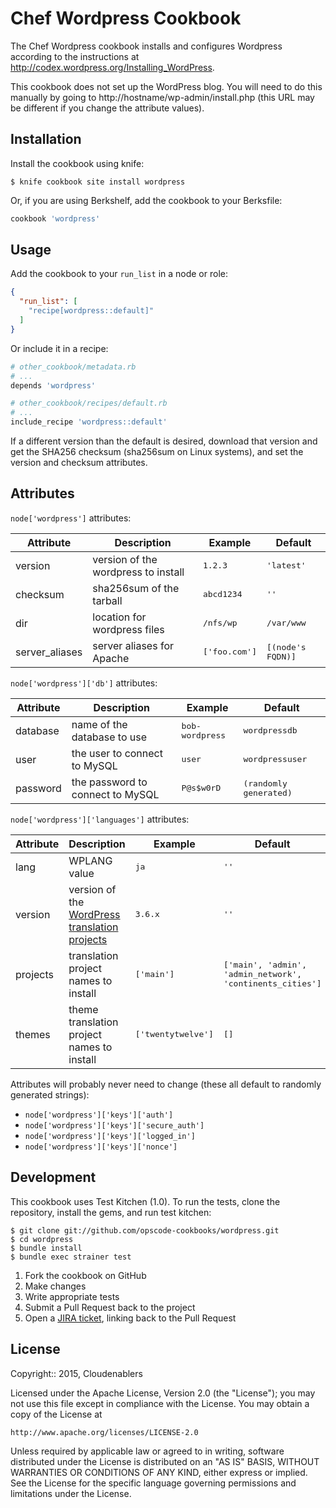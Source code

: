Chef Wordpress Cookbook
=======================
The Chef Wordpress cookbook installs and configures Wordpress according to the instructions at http://codex.wordpress.org/Installing_WordPress.

This cookbook does not set up the WordPress blog. You will need to do this manually by going to http://hostname/wp-admin/install.php (this URL may be different if you change the attribute values).


Installation
------------
Install the cookbook using knife:

    $ knife cookbook site install wordpress

Or, if you are using Berkshelf, add the cookbook to your Berksfile:

```ruby
cookbook 'wordpress'
```


Usage
-----
Add the cookbook to your `run_list` in a node or role:

```json
{
  "run_list": [
    "recipe[wordpress::default]"
  ]
}
```

Or include it in a recipe:

```ruby
# other_cookbook/metadata.rb
# ...
depends 'wordpress'
```

```ruby
# other_cookbook/recipes/default.rb
# ...
include_recipe 'wordpress::default'
```

If a different version than the default is desired, download that version and get the SHA256 checksum (sha256sum on Linux systems), and set the version and checksum attributes.


Attributes
----------
`node['wordpress']` attributes:

<table>
  <thead>
    <tr>
      <th>Attribute</th>
      <th>Description</th>
      <th>Example</th>
      <th>Default</th>
    </tr>
  </thead>

  <tbody>
    <tr>
      <td>version</td>
      <td>version of the wordpress to install</td>
      <td><tt>1.2.3</tt></td>
      <td><tt>'latest'</tt></td>
    </tr>
    <tr>
      <td>checksum</td>
      <td>sha256sum of the tarball</td>
      <td><tt>abcd1234</tt></td>
      <td><tt>''</tt></td>
    </tr>
    <tr>
      <td>dir</td>
      <td>location for wordpress files</td>
      <td><tt>/nfs/wp</tt></td>
      <td><tt>/var/www</tt></td>
    </tr>
    <tr>
      <td>server_aliases</td>
      <td>server aliases for Apache</td>
      <td><tt>['foo.com']</tt></td>
      <td><tt>[(node's FQDN)]</tt></td>
    </tr>
  </tbody>
</table>

`node['wordpress']['db']` attributes:

<table>
  <thead>
    <tr>
      <th>Attribute</th>
      <th>Description</th>
      <th>Example</th>
      <th>Default</th>
    </tr>
  </thead>

  <tbody>
    <tr>
      <td>database</td>
      <td>name of the database to use</td>
      <td><tt>bob-wordpress</tt></td>
      <td><tt>wordpressdb</tt></td>
    </tr>
    <tr>
      <td>user</td>
      <td>the user to connect to MySQL</td>
      <td><tt>user</tt></td>
      <td><tt>wordpressuser</tt></td>
    </tr>
    <tr>
      <td>password</td>
      <td>the password to connect to MySQL</td>
      <td><tt>P@s$w0rD</tt></td>
      <td><tt>(randomly generated)</tt></td>
    </tr>
  </tbody>
</table>

`node['wordpress']['languages']` attributes:

<table>
  <thead>
    <tr>
      <th>Attribute</th>
      <th>Description</th>
      <th>Example</th>
      <th>Default</th>
    </tr>
  </thead>

  <tbody>
    <tr>
      <td>lang</td>
      <td>WPLANG value</td>
      <td><tt>ja</tt></td>
      <td><tt>''</tt></td>
    </tr>
    <tr>
      <td>version</td>
      <td>version of the <a href="http://translate.wordpress.org/projects/wp">WordPress translation projects</a></td>
      <td><tt>3.6.x</tt></td>
      <td><tt>''</tt></td>
    </tr>
    <tr>
      <td>projects</td>
      <td>translation project names to install</td>
      <td><tt>['main']</tt></td>
      <td><tt>['main', 'admin', 'admin_network', 'continents_cities']</tt></td>
    </tr>
    <tr>
      <td>themes</td>
      <td>theme translation project names to install</td>
      <td><tt>['twentytwelve']</tt></td>
      <td><tt>[]</tt></td>
    </tr>
  </tbody>
</table>


Attributes will probably never need to change (these all default to randomly generated strings):

* `node['wordpress']['keys']['auth']`
* `node['wordpress']['keys']['secure_auth']`
* `node['wordpress']['keys']['logged_in']`
* `node['wordpress']['keys']['nonce']`


Development
-----------
This cookbook uses Test Kitchen (1.0). To run the tests, clone the repository, install the gems, and run test kitchen:

    $ git clone git://github.com/opscode-cookbooks/wordpress.git
    $ cd wordpress
    $ bundle install
    $ bundle exec strainer test

1. Fork the cookbook on GitHub
2. Make changes
3. Write appropriate tests
4. Submit a Pull Request back to the project
5. Open a [JIRA ticket](https://tickets.opscode.com), linking back to the Pull Request


License
-------

Copyright:: 2015, Cloudenablers

Licensed under the Apache License, Version 2.0 (the "License");
you may not use this file except in compliance with the License.
You may obtain a copy of the License at

    http://www.apache.org/licenses/LICENSE-2.0

Unless required by applicable law or agreed to in writing, software
distributed under the License is distributed on an "AS IS" BASIS,
WITHOUT WARRANTIES OR CONDITIONS OF ANY KIND, either express or implied.
See the License for the specific language governing permissions and
limitations under the License.
